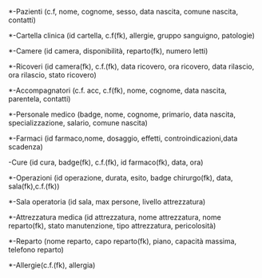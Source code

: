 *-Pazienti (c.f, nome, cognome, sesso, data nascita, comune nascita, contatti)

*-Cartella clinica (id cartella, c.f(fk), allergie, gruppo sanguigno, patologie)

*-Camere (id camera, disponibilità, reparto(fk), numero letti)

*-Ricoveri (id camera(fk), c.f.(fk), data ricovero, ora ricovero, data rilascio, ora rilascio, stato ricovero)

*-Accompagnatori (c.f. acc, c.f(fk), nome, cognome, data nascita, parentela, contatti)

*-Personale medico (badge, nome, cognome, primario, data nascita, specializzazione, salario, comune nascita)

*-Farmaci (id farmaco,nome, dosaggio, effetti, controindicazioni,data scadenza)

-Cure (id cura, badge(fk), c.f.(fk), id farmaco(fk), data, ora)

*-Operazioni (id operazione, durata, esito, badge chirurgo(fk), data, sala(fk),c.f.(fk))

*-Sala operatoria (id sala, max persone, livello attrezzatura)

*-Attrezzatura medica (id attrezzatura, nome attrezzatura, nome reparto(fk), stato manutenzione, tipo attrezzatura, pericolosità)

*-Reparto (nome reparto, capo reparto(fk), piano, capacità massima, telefono reparto)

*-Allergie(c.f.(fk), allergia)